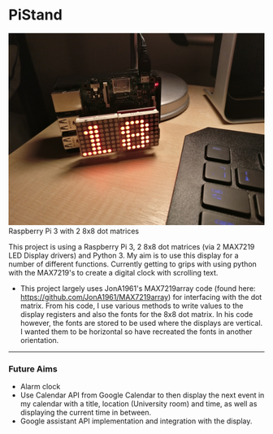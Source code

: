 # PiStand
![alt text](https://github.com/benja239/PiStand/blob/master/PiStand%20Time.jpg)
Raspberry Pi 3 with 2 8x8 dot matrices

This project is using a Raspberry Pi 3, 2 8x8 dot matrices (via 2 MAX7219 LED Display drivers) and Python 3. My aim is to use this display for a number of different functions. Currently getting to grips with using python with the MAX7219's to create a digital clock with scrolling text.

+ This project largely uses JonA1961's MAX7219array code (found here: https://github.com/JonA1961/MAX7219array) for interfacing with the dot matrix. From his code, I use various methods to write values to the display registers and also the fonts for the 8x8 dot matrix. In his code however, the fonts are stored to be used where the displays are vertical. I wanted them to be horizontal so have recreated the fonts in another orientation.

---
### Future Aims
* Alarm clock
* Use Calendar API from Google Calendar to then display the next event in my calendar with a title, location (University
room) and time, as well as displaying the current time in between.
* Google assistant API implementation and integration with the display.
